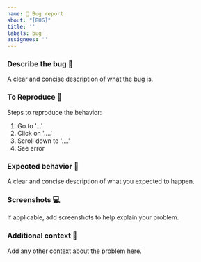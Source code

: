 ```yaml
---
name: 🐞 Bug report
about: "[BUG]"
title: ''
labels: bug
assignees: ''
---
```


### Describe the bug 🐞

A clear and concise description of what the bug is.

### To Reproduce 🧫

Steps to reproduce the behavior:

1. Go to '...'
2. Click on '....'
3. Scroll down to '....'
4. See error

### Expected behavior 🎯

A clear and concise description of what you expected to happen.

### Screenshots 💻

If applicable, add screenshots to help explain your problem.

### Additional context 📝

Add any other context about the problem here.
